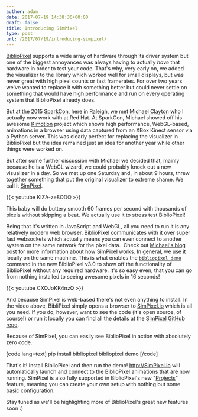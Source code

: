 ```yaml
---
author: adam
date: 2017-07-19 14:38:36+00:00
draft: false
title: Introducing SimPixel
type: post
url: /2017/07/19/introducing-simpixel/
---
```


[BiblioPixel](/BiblioPixel) supports a wide array of hardware through its driver system but one of the biggest annoyances was always having to actually _have_ that hardware in order to test your code. That's why, very early on, we added the visualizer to the library which worked well for small displays, but was never great with high pixel counts or fast framerates. For over two years we've wanted to replace it with something better but could never settle on something that would have high performance and run on every operating system that BiblioPixel already does.

But at the 2015 [SparkCon](http://sparkcon.com), here in Raleigh, we met [Michael Clayton](https://palebluepixel.org/) who I actually now work with at Red Hat. At SparkCon, Michael showed off his awesome [Kimotion](https://palebluepixel.org/projects/kimotion/) project which shows high performance, WebGL-based, animations in a browser using data captured from an XBox Kinect sensor via a Python server. This was clearly perfect for replacing the visualizer in BiblioPixel but the idea remained just an idea for another year while other things were worked on.

But after some further discussion with Michael we decided that, mainly because he is a WebGL wizard, we could probably knock out a new visualizer in a day. So we met up one Saturday and, in about 9 hours, threw together something that put the original visualizer to extreme shame. We call it [SimPixel](https://github.com/ManiacalLabs/SimPixel).

{{< youtube KIZA-ze8ODQ >}}

This baby will do buttery smooth 60 frames per second with thousands of pixels without skipping a beat. We actually use it to stress test BiblioPixel!

Being that it's written in JavaScript and WebGL, all you need to run it is any relatively modern web browser. BiblioPixel communicates with it over super fast websockets which actually means you can even connect to another system on the same network for the pixel data.  Check out [Michael's blog post](https://palebluepixel.org/2017/03/10/meet-simpixel/) for more information about how SimPixel works. In general, we use it locally on the same machine. This is what enables the [`bibliopixel demo`](https://github.com/ManiacalLabs/BiblioPixel/wiki/Demo-Command) command in the new BiblioPixel v3.0 to show off the functionality of BiblioPixel without any required hardware. It's so easy even, that you can go from nothing installed to seeing awesome pixels in 16 seconds!

{{< youtube CXOJoKK4nzQ >}}

And because SimPixel is web-based there's not even anything to install. In the video above, BibliPixel simply opens a browser to [SimPixel.io](http://simpixel.io) which is all you need. If you do, however, want to see the code (it's open source, of course!) or run it locally you can find all the details at the [SimPixel GitHub repo](https://github.com/ManiacalLabs/SimPixel).

Because of SimPixel, you can easily see BiblioPixel in action with absolutely zero code.

[code lang=text]
pip install bibliopixel
bibliopixel demo
[/code]

That's it! Install BiblioPixel and then run the demo! http://SimPixel.io will automatically launch and connect to the BiblioPixel animations that are now running. SimPixel is also fully supported in BiblioPixel's new "[Projects](https://github.com/ManiacalLabs/BiblioPixel/wiki/Projects)" feature, meaning you can create your own setup with nothing but some basic configuration.

Stay tuned as we'll be highlighting more of BiblioPixel's great new features soon :)
